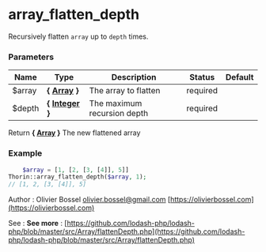 # array_flatten_depth

Recursively flatten `array` up to `depth` times.



### Parameters
Name  |  Type  |  Description  |  Status  |  Default
------------  |  ------------  |  ------------  |  ------------  |  ------------
$array  |  **{ [Array](http://php.net/manual/en/language.types.array.php) }**  |  The array to flatten  |  required  |
$depth  |  **{ [Integer](http://php.net/manual/en/language.types.integer.php) }**  |  The maximum recursion depth  |  required  |

Return **{ [Array](http://php.net/manual/en/language.types.array.php) }** The new flattened array

### Example
```php
	$array = [1, [2, [3, [4]], 5]]
Thorin::array_flatten_depth($array, 1);
// [1, 2, [3, [4]], 5]
```
Author : Olivier Bossel [olivier.bossel@gmail.com](mailto:olivier.bossel@gmail.com) [https://olivierbossel.com](https://olivierbossel.com)

See : **See more** : [https://github.com/lodash-php/lodash-php/blob/master/src/Array/flattenDepth.php](https://github.com/lodash-php/lodash-php/blob/master/src/Array/flattenDepth.php)